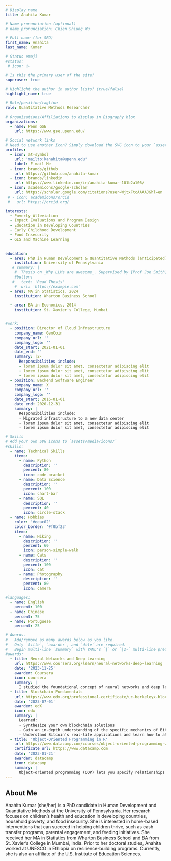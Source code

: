 ```yaml
---
# Display name
title: Anahita Kumar

# Name pronunciation (optional)
# name_pronunciation: Chien Shiung Wu

# Full name (for SEO)
first_name: Anahita
last_name: Kumar

# Status emoji
#status:
 # icon: ☕️

# Is this the primary user of the site?
superuser: true

# Highlight the author in author lists? (true/false)
highlight_name: true

# Role/position/tagline
role: Quantitative Methods Researcher

# Organizations/Affiliations to display in Biography blox
organizations:
  - name: Penn GSE
    url: https://www.gse.upenn.edu/

# Social network links
# Need to use another icon? Simply download the SVG icon to your `assets/media/icons/` folder.
profiles:
  - icon: at-symbol
    url: 'mailto:kanahita@upenn.edu'
    label: E-mail Me
  - icon: brands/github
    url: https://github.com/anahita-kumar
  - icon: brands/linkedin
    url: https://www.linkedin.com/in/anahita-kumar-101b2a106/
  - icon: academicons/google-scholar
    url: https://scholar.google.com/citations?user=WjtxFtcAAAAJ&hl=en
 # - icon: academicons/orcid
 #   url: https://orcid.org/

interests:
  - Poverty Alleviation
  - Impact Evaluations and Program Design
  - Education in Developing Countries
  - Early Childhood Development
  - Food Insecurity
  - GIS and Machine Learning 
  

education:
  - area: PhD in Human Development & Quantitative Methods (anticipated)
    institution: University of Pennsylvania
   # summary: |
    #  Thesis on _Why LLMs are awesome_. Supervised by [Prof Joe Smith](https://example.com). Presented papers at 5 IEEE conferences with the contributions being published in 2 Springer journals.
    #button:
   #   text: 'Read Thesis'
    #  url: 'https://example.com'
  - area: MA in Statistics, 2024
    institution: Wharton Business School

  - area: BA in Economics, 2014
    institution: St. Xavier's College, Mumbai


#work:
  - position: Director of Cloud Infrastructure
    company_name: GenCoin
    company_url: ''
    company_logo: ''
    date_start: 2021-01-01
    date_end: ''
    summary: |2-
      Responsibilities include:
      - lorem ipsum dolor sit amet, consectetur adipiscing elit
      - lorem ipsum dolor sit amet, consectetur adipiscing elit
      - lorem ipsum dolor sit amet, consectetur adipiscing elit
  - position: Backend Software Engineer
    company_name: X
    company_url: ''
    company_logo: ''
    date_start: 2016-01-01
    date_end: 2020-12-31
    summary: |
      Responsibilities include:
      - Migrated infrastructure to a new data center
      - lorem ipsum dolor sit amet, consectetur adipiscing elit
      - lorem ipsum dolor sit amet, consectetur adipiscing elit

# Skills
# Add your own SVG icons to `assets/media/icons/`
#skills:
  - name: Technical Skills
    items:
      - name: Python
        description: ''
        percent: 80
        icon: code-bracket
      - name: Data Science
        description: ''
        percent: 100
        icon: chart-bar
      - name: SQL
        description: ''
        percent: 40
        icon: circle-stack
  - name: Hobbies
    color: '#eeac02'
    color_border: '#f0bf23'
    items:
      - name: Hiking
        description: ''
        percent: 60
        icon: person-simple-walk
      - name: Cats
        description: ''
        percent: 100
        icon: cat
      - name: Photography
        description: ''
        percent: 80
        icon: camera

#languages:
  - name: English
    percent: 100
  - name: Chinese
    percent: 75
  - name: Portuguese
    percent: 25

# Awards.
#   Add/remove as many awards below as you like.
#   Only `title`, `awarder`, and `date` are required.
#   Begin multi-line `summary` with YAML's `|` or `|2-` multi-line prefix and indent 2 spaces below.
#awards:
  - title: Neural Networks and Deep Learning
    url: https://www.coursera.org/learn/neural-networks-deep-learning
    date: '2023-11-25'
    awarder: Coursera
    icon: coursera
    summary: |
      I studied the foundational concept of neural networks and deep learning. By the end, I was familiar with the significant technological trends driving the rise of deep learning; build, train, and apply fully connected deep neural networks; implement efficient (vectorized) neural networks; identify key parameters in a neural network’s architecture; and apply deep learning to your own applications.
  - title: Blockchain Fundamentals
    url: https://www.edx.org/professional-certificate/uc-berkeleyx-blockchain-fundamentals
    date: '2023-07-01'
    awarder: edX
    icon: edx
    summary: |
      Learned:
      - Synthesize your own blockchain solutions
      - Gain an in-depth understanding of the specific mechanics of Bitcoin
      - Understand Bitcoin’s real-life applications and learn how to attack and destroy Bitcoin, Ethereum, smart contracts and Dapps, and alternatives to Bitcoin’s Proof-of-Work consensus algorithm
  - title: 'Object-Oriented Programming in R'
    url: https://www.datacamp.com/courses/object-oriented-programming-with-s3-and-r6-in-r
    certificate_url: https://www.datacamp.com
    date: '2023-01-21'
    awarder: datacamp
    icon: datacamp
    summary: |
      Object-oriented programming (OOP) lets you specify relationships between functions and the objects that they can act on, helping you manage complexity in your code. This is an intermediate level course, providing an introduction to OOP, using the S3 and R6 systems. S3 is a great day-to-day R programming tool that simplifies some of the functions that you write. R6 is especially useful for industry-specific analyses, working with web APIs, and building GUIs.
---
```


## About Me

Anahita Kumar (she/her) is a PhD candidate in Human Development and Quantitative Methods at the University of Pennsylvania. Her research focuses on children’s health and education in developing countries, household poverty, and food insecurity. She is interested in home-based interventions that can succeed in helping children thrive, such as cash transfer programs, parental engagement, and feeding initiatives. She received her MA in Statistics from Wharton Business School and BA from St. Xavier’s College in Mumbai, India. Prior to her doctoral studies, Anahita worked at UNESCO in Ethiopia on resilience-building programs. Currently, she is also an affiliate of the U.S. Institute of Education Sciences. 

